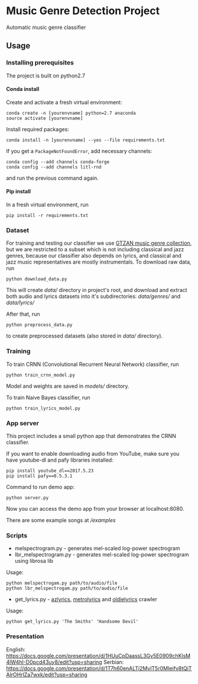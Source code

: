 # Music Genre Detection Project

Automatic music genre classifier

## Usage

### Installing prerequisites

The project is built on python2.7

#### Conda install

Create and activate a fresh virtual environment:

```shell
conda create -n [yourenvname] python=2.7 anaconda
source activate [yourenvname] 
```

Install required packages:

```shell
conda install -n [yourenvname] --yes --file requirements.txt
```

If you get a `PackageNotFoundError`, add necessary channels:

```shell
conda config --add channels conda-forge
conda config --add channels litl-rnd
```

and run the previous command again.

#### Pip install

In a fresh virtual environment, run

```shell
pip install -r requirements.txt
```

### Dataset

For training and testing our classifier we use [GTZAN music genre collection](http://marsyasweb.appspot.com/download/data_sets/), 
but we are restricted
to a subset which is not including classical and jazz genres, because our classifier
also depends on lyrics, and classical and jazz music representatives are mostly instrumentals.
To download raw data, run

```shell
python download_data.py
```

This will create _data/_ directory in project's root, and download and extract both audio and lyrics datasets
into it's subdirectories: _data/genres/_ and _data/lyrics/_

After that, run 

```shell
python preprocess_data.py
```

to create preprocessed datasets (also stored in _data/_ directory).

### Training

To train CRNN (Convolutional Recurrent Neural Network) classifier, run

```shell
python train_crnn_model.py
```

Model and weights are saved in _models/_ directory.

To train Naive Bayes classifier, run

```shell
python train_lyrics_model.py
```

### App server

This project includes a small python app that demonstrates the CRNN classifier.

If you want to enable downloading audio from YouTube, make sure you have youtube-dl and pafy libraries installed:

```shell
pip install youtube_dl==2017.5.23
pip install pafy==0.5.3.1
``` 

Command to run demo app:

```shell
python server.py
```

Now you can access the demo app from your browser at localhost:8080.

There are some example songs at _/examples_

### Scripts

  * melspectrogram.py - generates mel-scaled log-power spectrogram
  * lbr_melspectrogram.py - generates mel-scaled log-power spectrogram using librosa lib

   Usage:
  ```shell
  python melspectrogam.py path/to/audio/file
  python lbr_melspectrogam.py path/to/audio/file
  ```

  * get_lyrics.py - [azlyrics](http://azlyrics.com/lyrics), [metrolyrics](http://www.metrolyrics.com) and [oldielyrics](http://www.oldielyrics.com) crawler

  Usage:
  ```shell
  python get_lyrics.py 'The Smiths' 'Handsome Devil'  
  ```

### Presentation
English: https://docs.google.com/presentation/d/1HUuCpDaassL3Gv5E0909chKlsM4lW4hI-D0pcd43uy8/edit?usp=sharing
Serbian: https://docs.google.com/presentation/d/1T7h60enALTi2MvlT5r0MIeifv8tQiTAlrOHrlZa7wxk/edit?usp=sharing
